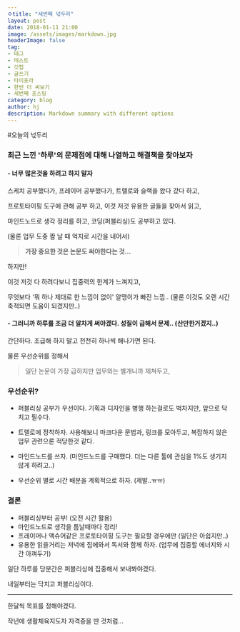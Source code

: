 ```yaml
---
ㅇtitle: "세번째 넋두리"
layout: post
date: 2018-01-11 21:00
image: /assets/images/markdown.jpg
headerImage: false
tag:
- 태그
- 테스트
- 깃헙
- 글쓰기
- 타이포라
- 한번 더 써보기 
- 세번째 포스팅
category: blog
author: hj
description: Markdown summary with different options
---
```

#오늘의 넋두리

### 최근 느낀 '하루'의 문제점에 대해 나열하고 해결책을 찾아보자 

#### - 너무 많은것을 하려고 하지 말자

스케치 공부했다가, 프레이머 공부했다가, 트렐로와 슬랙을 왔다 갔다 하고, 

프로토타이핑 도구에 관해 공부 하고, 이것 저것 유용한 글들을 찾아서 읽고,

마인드노드로 생각 정리를 하고, 코딩(퍼블리싱)도 공부하고 있다.  

(물론 업무 도중 짬 날 때 억지로 시간을 내어서)

> **가장 중요한 것은 논문도 써야한다는 것...**



하지만!

이것 저것 다 하려다보니 집중력의 한계가 느껴지고,

무엇보다 '뭐 하나 제대로 한 느낌이 없이' 알맹이가 빠진 느낌.. (물론 이것도 오랜 시간 축적되면 도움이 되겠지만..) 



#### - 그러니까 하루를 조금 더 알차게 써야겠다. 성질이 급해서 문제.. (산만한거겠지..)

간단하다. 조급해 하지 말고 천천히 하나씩 해나가면 된다. 

물론 우선순위를 정해서

> 일단 논문이 가장 급하지만 업무와는 별개니까 제쳐두고, 

### 우선순위?

- 퍼블리싱 공부가 우선이다. 기획과 디자인을 병행 하는걸로도 벅차지만, 앞으로 닥치고 필수다.


- 트렐로에 정착하자. 사용해보니 마크다운 문법과, 링크를 모아두고, 복잡하지 않은 업무 관련으론 적당한것 같다.
- 마인드노드를 쓰자. (마인드노드를 구매했다. 더는 다른 툴에 관심을 1%도 생기지 않게 하려고..)
- 우선순위 별로 시간 배분을 계획적으로 하자. (제발..ㅠㅠ)

### 결론

- 퍼블리싱부터 공부! (오전 시간 활용)
- 마인드노드로 생각을 틈날때마다 정리!
- 프레이머나 액슈어같은 프로토타이핑 도구는 필요할 경우에만 (일단은 아쉽지만..)
- 유용한 읽을거리는 저녁에 집에와서 독서와 함께 하자. (업무에 집중할 에너지와 시간 아껴두기)



일단 하루를 당분간은 퍼블리싱에 집중해서 보내봐야겠다.



내일부터는 닥치고 퍼블리싱이다. 

-----------------------------------

한달씩 목표를 정해야겠다.

작년에 생활체육지도자 자격증을 딴 것처럼...